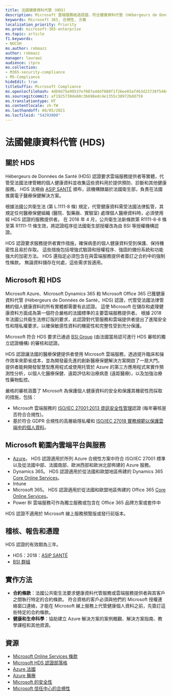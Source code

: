 ```yaml
---
title: 法國健康資料代管 (HDS)
description: Microsoft 雲端服務經過認證，符合健康資料代管 (Hébergeurs de Données de Santé) 標準。
keywords: Microsoft 365, 合規性, 方案
localization_priority: Priority
ms.prod: microsoft-365-enterprise
ms.topic: article
f1.keywords:
- NOCSH
ms.author: robmazz
author: robmazz
manager: laurawi
audience: itpro
ms.collection:
- M365-security-compliance
- MS-Compliance
hideEdit: true
titleSuffix: Microsoft Compliance
ms.openlocfilehash: 4d69d75e99537e7087a4ddf880f1f26ee03af463d23738f548499f0c6b39daed
ms.sourcegitcommit: af1925730de60c3b698edc4e1355c38972bdd759
ms.translationtype: HT
ms.contentlocale: zh-TW
ms.lasthandoff: 08/05/2021
ms.locfileid: "54293800"
---
```

# <a name="health-data-hosting-hds-france"></a>法國健康資料代管 (HDS)

## <a name="about-hds"></a>關於 HDS

Hébergeurs de Données de Santé (HDS) 認證要求雲端服務提供者等實體，代管受法國法律管轄的個人健康資料並收集這些資料用於提供預防、診斷和其他健康服務。 HDS 法規由 [ASIP SANTÉ](https://esante.gouv.fr/) 頒布，該機構隸屬於法國衛生部，負責在法國推廣電子醫療保健解決方案。

根據法國公共衛生法 (第 L.1111-8 條) 規定，代管健康資料需受法國法律監管，其規定任何醫療保健組織 (醫院、製藥廠、實驗室) 處理個人醫療資料時，必須使用經 HDS 認證的服務提供者。 在 2018 年 4 月，公共衛生法新條款第 R1111-8-8 條至第 R1111-11 條生效，將認證程序從法國衛生部授權改為由 BSI 等授權機構認證。

HDS 認證要求服務提供者實作措施，確保病患的個人健康資料受到保護、保持機密性且易於存取。 這些措施包括增強式驗證和授權程序、強固的備份系統和功能強大的加密方法。 HDS 還指定必須包含在與雲端服務提供者簽訂之合約中的強制性條款。 無論資料儲存在何處，這些需求皆適用。

## <a name="microsoft-and-hds"></a>Microsoft 和 HDS

Microsoft Azure、Microsoft Dynamics 365 和 Microsoft Office 365 已獲健康資料代管 (Hébergeurs de Données de Santé，HDS) 認證，代管受法國法律管轄的個人健康資料的所有實體都需要有此認證。 這使 Microsoft 在儲存和處理健康資料方面成為第一個符合嚴格的法國標準的主要雲端服務提供者。 根據 2018 年法國公共衛生法修訂版的要求，此認證對代管服務和雲端提供者提出了進階安全性和隱私權要求，以確保敏感性資料的機密性和完整性受到充分保護。

Microsoft 符合 HDS 要求已通過 [BSI Group](https://www.bsigroup.com/fr-FR/) (由法國當局認可進行 HDS 審核的獨立認證機構) 的審核和認證。

HDS 認證讓法國的醫療保健提供者使用 Microsoft 雲端服務，透過提升臨床和操作效率來節省成本，並為開發最先進的創新醫療保健解決方案開啟了一扇大門。 提供者能夠開發智慧型應用程式或使用托管於 Azure 的第三方應用程式來實作預測性分析，以個人化醫療保健、遠距評估和治療病患 (遠距醫療)，以及加強治療性藥物監控。

嚴格的審核涵蓋了 Microsoft 為保護個人健康資料的安全和保護其機密性而採取的措施，包括：

- Microsoft 雲端服務的 [ISO/IEC 27001:2013 資訊安全性管理](offering-iso-27001.md)認證 (每年審核是否符合合規性)。
- 基於符合 GDPR 合規性的高層級隱私權和 [ISO/IEC 27018 實務規範以保護雲端中的個人資料](offering-iso-27018.md)。

## <a name="microsoft-in-scope-cloud-platforms--services"></a>Microsoft 範圍內雲端平台與服務

- [Azure](https://aka.ms/AzureCompliance)。 HDS 認證適用於所列 Azure 合規性方案中符合 ISO/IEC 27001 標準以及從法國中部、法國南部、歐洲西部和歐洲北部佈建的 Azure 服務。
- Dynamics 365。 HDS 認證適用於從法國和歐盟地區佈建的 Dynamics 365 [Core Online Services](https://aka.ms/Online-Services-Terms)。
- Intune
- Microsoft 365。 HDS 認證適用於從法國和歐盟地區佈建的 Office 365 [Core Online Services](https://aka.ms/Online-Services-Terms)。
- Power BI 雲端服務可作為獨立服務或包含在 Office 365 品牌方案或套件中

HDS 認證不適用於 Microsoft 線上服務預覽版或發行前版本。

## <a name="audits-reports-and-certificates"></a>稽核、報告和憑證

HDS 認證的有效期為三年。

- HDS：2018：[ASIP SANTÉ](https://esante.gouv.fr/)
- [BSI 群組](https://www.bsigroup.com/fr-FR/Nos-services/Certification/Recherche-dans-le-repertoire-des-certificats-et-des-clients/Resultats-de-la-recherche-dans-le-repertoire-des-certificats-et-des-clients/?searchkey=licence%3dHDS%2b701569%26company%3dMicrosoft%2bCorp&licencenumber=HDS%20701569)

## <a name="how-to-implement"></a>實作方法

- **合約條款**：法國公共衛生法要求健康資料代管服務或雲端服務提供者與其客戶之間執行特定的合約條款。 符合資格的客戶必須與他們的 Microsoft 授權連絡窗口連絡，才能在 Microsoft 線上服務上代管健康個人資料之前，先簽訂這些特定的合約條款。
- **健康和生命科學**：協助建立 Azure 解決方案的案例概觀、解決方案指南、教學課程和其他資源。

## <a name="resources"></a>資源

- [Microsoft Online Services 條款](https://aka.ms/Online-Services-Terms)
- [Microsoft HDS 認證部落格](https://news.microsoft.com/2018/11/06/microsoft-1er-acteur-majeur-du-cloud-public-a-etre-certifie-hebergeur-de-donnees-de-sante-en-france/)
- [Azure 法國](https://azure.microsoft.com/global-infrastructure/france/)
- [Azure 醫療](https://azure.microsoft.com/industries/healthcare/)
- [Microsoft 的安全性](https://www.microsoft.com/security)
- [Microsoft 信任中心的合規性](https://www.microsoft.com/trust-center/compliance/compliance-overview)
